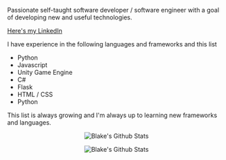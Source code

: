 
Passionate self-taught software developer / software engineer with a goal of developing new and useful technologies.

[Here's my LinkedIn](https://www.linkedin.com/in/blake-werlinger-757152202)


I have experience in the following languages and frameworks and this list
<ul>
    <li> Python </li>
    <li> Javascript </li>
    <li> Unity Game Engine </li>
    <li> C# </li>
    <li> Flask </li>
    <li> HTML / CSS </li>
    <li> Python </li>
</ul>

This list is always growing and I'm always up to learning new frameworks and languages.

<p align="center"> <img src="https://github-readme-stats.vercel.app/api?username=Blake-Werlinger&show_icons=true&theme=radical" alt="Blake's Github Stats" />
<p align="center"> <img src="https://github-readme-stats.vercel.app/api/top-langs/?username=Blake-Werlinger&layout=compact" alt="Blake's Github Stats" />
